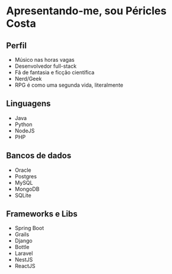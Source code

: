 
# Apresentando-me, sou Péricles Costa

## Perfil

* Músico nas horas vagas
* Desenvolvedor full-stack
* Fã de fantasia e ficção científica
* Nerd/Geek
* RPG é como uma segunda vida, literalmente

## Linguagens

* Java
* Python
* NodeJS
* PHP

## Bancos de dados

* Oracle
* Postgres
* MySQL
* MongoDB
* SQLite

## Frameworks e Libs

* Spring Boot
* Grails
* Django
* Bottle
* Laravel
* NestJS
* ReactJS
